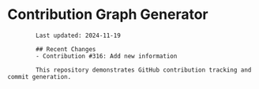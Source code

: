 # Contribution Graph Generator
            
            Last updated: 2024-11-19
            
            ## Recent Changes
            - Contribution #316: Add new information
            
            This repository demonstrates GitHub contribution tracking and commit generation.
        